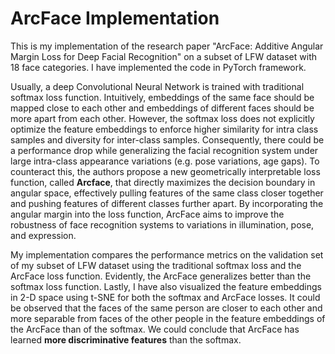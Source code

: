 
# ArcFace Implementation

This is my implementation of the research paper "ArcFace: Additive Angular Margin Loss for Deep Facial Recognition" on a subset of LFW dataset with 18 face categories. I have implemented the code in PyTorch framework.

Usually, a deep Convolutional Neural Network is trained with traditional softmax loss function. Intuitively, embeddings of the same face should be mapped close to each other and embeddings of different faces
should be more apart from each other. However, the softmax loss does not explicitly optimize the feature embeddings to enforce higher similarity for intra class samples and diversity for inter-class samples. Consequently, there could be a performance drop while generalizing the facial recognition system under large intra-class appearance variations (e.g. pose variations, age gaps). To counteract this, the authors propose a new geometrically interpretable loss function, called **Arcface**, that directly maximizes the decision boundary in angular space, effectively pulling features of the same class closer together and pushing features of different classes further apart. By incorporating the angular margin into the loss function, ArcFace aims to improve the robustness of face recognition systems to variations in illumination, pose, and expression.

My implementation compares the performance metrics on the validation set of my subset of LFW dataset using the traditional softmax loss and the ArcFace loss function. Evidently, the ArcFace generalizes better than the softmax loss function. Lastly, I have also visualized the feature embeddings in 2-D space using t-SNE for both the softmax and ArcFace losses. It could be observed that the faces of the same person are closer to each other and more separable from faces of the other people in the feature embeddings of the ArcFace than of the softmax.  We could conclude that ArcFace has learned **more discriminative features** than the softmax.
